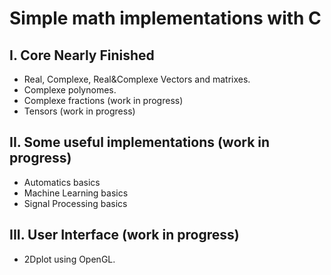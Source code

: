 # Simple math implementations with C

## I. Core Nearly Finished
* Real, Complexe, Real&Complexe Vectors and matrixes.
* Complexe polynomes.
* Complexe fractions (work in progress)
* Tensors (work in progress)

## II. Some useful implementations (work in progress)
* Automatics basics
* Machine Learning basics
* Signal Processing basics

## III. User Interface (work in progress)
* 2Dplot using OpenGL.
